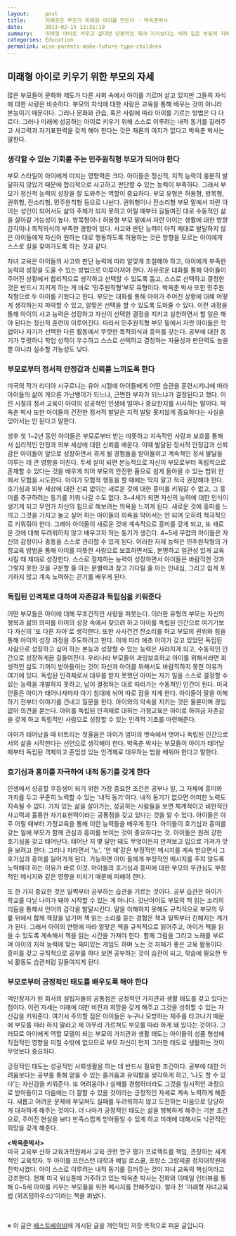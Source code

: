 ```yaml
---
layout:     post
title:      지혜로운 부모가 미래형 아이를 만든다 - 박옥춘박사
date:       2013-02-15 12:31:19
summary:    미래형 아이로 키우고 싶다면 단편적인 육아 지식보다는 사려 깊은 부모의 지혜가 필요하다. 세계적인 교육학자인 박옥춘 박사는 어렸을 때부터 호기심과 내적 동기를 불러일으키는 게 중요하다고 말한다. 박옥춘 박사가 제안하는, 성공하는 아이로 키우는 미래형 부모 교육법.
categories: Education
permalink: wise-parents-make-future-type-children
---
```


## 미래형 아이로 키우기 위한 부모의 자세

많은 부모들이 문화와 제도가 다른 사회 속에서 아이를 기르며 살고 있지만 그들의 자식에 대한 사랑은 비슷하다. 부모의 자식에 대한 사랑은 교육을 통해 배우는 것이 아니라 본능이기 때문이다. 그러나 문화와 관습, 혹은 사람에 따라 아이를 기르는 방법은 다 다르다. 그러나 미래에 성공하는 아이로 키우기 위해 스스로 이루려는 내적 동기를 길러주고 사고력과 자기표현력을 갖게 해야 한다는 것은 재론의 여지가 없다고 박옥춘 박사는 말한다.


### 생각할 수 있는 기회를 주는 민주원칙형 부모가 되어야 한다

부모 스타일이 아이에게 미치는 영향력은 크다. 아이들은 정신적, 지적 능력이 충분히 발달하지 않았기 때문에 합리적으로 사고하고 판단할 수 있는 능력이 부족하다. 그래서 부모가 정신적 능력의 성장을 잘 도와주는 역할이 중요하다. 부모 유형은 허용형, 방목형, 권위형, 잔소리형, 민주원칙형 등으로 나뉜다. 권위형이나 잔소리형 부모 밑에서 자란 아이는 성인이 되어서도 삶의 주체가 되지 못하고 어릴 때부터 길들여진 대로 수동적인 삶을 살아갈 가능성이 높다. 방목형이나 허용형 부모 밑에서 자란 아이는 생활에 대한 방향 감각이나 목적의식이 부족한 경향이 있다. 사고와 판단 능력이 아직 제대로 발달하지 않은 아이들에게 자신이 원하는 대로 행동하도록 허용하는 것은 방향을 모르는 아이에게 스스로 길을 찾아가도록 하는 것과 같다.

자녀 교육은 아이들의 사고와 판단 능력에 따라 알맞게 조절해야 하고, 아이에게 부족한 능력의 성장을 도울 수 있는 방법으로 이루어져야 한다. 자유로운 대화를 통해 아이들이 주어진 상황에서 합리적으로 생각하고 선택할 수 있도록 돕고, 스스로 선택하고 결정한 것은 반드시 지키게 하는 게 바로 '민주원칙형'부모 유형이다. 박옥춘 박사 또한 민주원칙형으로 두 아이를 키웠다고 한다. 부모는 대화를 통해 아이가 주어진 상황에 대해 어떻게 생각하는지 파악할 수 있고, 알맞은 선택을 할 수 있도록 도와줄 수 있다. 이런 과정을 통해 아이의 사고 능력은 성장하고 자신이 선택한 결정을 지키고 실천하면서 할 일은 해야 된다는 정신적 훈련이 이루어진다. 따라서 민주원칙형 부모 밑에서 자란 아이들은 학업이나 자기가 선택한 다른 활동에서 뚜렷한 목적의식과 흥미를 갖는다. 공부에 대한 동기가 뚜렷하니 학업 성적이 우수하고 스스로 선택하고 결정하는 자율성과 판단력도 높을 뿐 아니라 실수할 가능성도 낮다.


### 부모로부터 정서적 안정감과 신뢰를 느끼도록 한다

미국의 작가 리디아 시구르니는 유아 시절에 아이들에게 어떤 습관을 훈련시키냐에 따라 아이들의 삶이 게으른 가난뱅이가 되느냐, 근면한 부자가 되느냐가 결정된다고 했다. 어린 시절의 정서 교육이 아이의 성공적인 인생에 얼마나 중요한지를 시사하는 말이다. 박옥춘 박사 또한 아이들의 건전한 정서적 발달은 지적 발달 못지않게 중요하다는 사실을 잊어서는 안 된다고 말한다.

생후 첫 1~2년 동안 아이들은 부모로부터 받는 따뜻하고 지속적인 사랑과 보호를 통해서 심리적인 안정과 외부 세상에 대한 신뢰를 배운다. 이때 발달된 정서적 안정감과 신뢰감은 아이들이 앞으로 성장하면서 겪게 될 경험들을 받아들이고 계속적인 정서 발달을 이루는 데 큰 영향을 미친다. 두세 살이 되면 본능적으로 자신이 부모로부터 독립적으로 존재할 수 있다는 것을 배우게 되어 부모의 안전한 품으로 쉽게 돌아올 수 있는 범위 안에서 모험을 시도한다. 아이가 모험적 행동을 할 때에는 막지 말고 적극 권장해야 한다. 호기심과 외부 세상에 대한 신뢰 없이는 새로운 것에 대한 흥미를 키워갈 수 없고, 그 흥미를 추구하려는 동기를 키워 나갈 수도 없다. 3~4세가 되면 자신의 능력에 대한 인식이 생기게 되고 무언가 자신의 힘으로 해보려는 의욕을 느끼게 된다. 새로운 것에 흥미를 느끼고 그것을 가지고 놀고 싶어 하는 아이들의 의욕을 막아서는 안 되며 오히려 적극적으로 키워줘야 한다. 그래야 아이들이 새로운 것에 계속적으로 흥미를 갖게 되고, 또 새로운 것에 대해 두려워하지 않고 배우고자 하는 동기가 생긴다. 4~5세 무렵의 아이들은 자신의 감정이나 충동을 스스로 관리할 수 있게 된다. 이러한 자제 능력은 민주원칙형의 가정교육 방법을 통해 아이를 따뜻한 사랑으로 보호하면서도, 분명하고 일관성 있게 교육시킬 때 제대로 성장한다. 스스로 절제하는 능력이 성장하면서 아이들은 바람직한 것과 그렇지 못한 것을 구분할 줄 아는 분별력과 참고 기다릴 줄 아는 인내심, 그리고 쉽게 포기하지 않고 계속 노력하는 끈기를 배우게 된다.


### 독립된 인격체로 대하여 자존감과 독립심을 키워준다

어떤 부모들은 아이에 대해 무조건적인 사랑을 퍼붓는다. 이러한 유형의 부모는 자신의 행복과 삶의 의미를 아이의 성장 속에서 찾으려 하고 아이를 독립된 인간으로 여기기보다 자신의 '또 다른 자아'로 생각한다. 또한 사사건건 잔소리를 하고 부모의 권위와 힘을 통해 아이의 성장 과정을 주도하려고 한다. 이에 따라 애초 아이가 갖고 있었던 독립된 사람으로 성장하고 싶어 하는 본능과 성장할 수 있는 능력은 사라지게 되고, 수동적인 인간으로 성장하게끔 길들여진다. 우리나라 부모들이 과잉보호하고 아이를 위해서라면 희생적인 삶도 기꺼이 받아들이는 것이 자신과 아이를 위해서도 바람직하지 못한 이유가 여기에 있다. 독립된 인격체로서 대우를 받지 못했던 아이는 자기 일을 스스로 결정할 수 있는 능력을 개발하지 못하고, 남이 결정하는 대로 따라가는 수동적인 인간이 된다. 미국인들은 아이가 태어나자마자 아기 침대에 뉘어 따로 잠을 자게 한다. 아이들이 말을 이해하기 전부터 이야기를 건네고 질문을 한다. 아이와의 약속을 지키는 것은 물론이며 끊임없이 의견을 묻는다. 아이를 독립된 인격체로 대하는 가정교육은 아이로 하여금 자존감을 갖게 하고 독립적인 사람으로 성장할 수 있는 인격적 기초를 마련해준다.

아이가 태어났을 때 터트리는 첫울음은 아이가 엄마의 뱃속에서 벗어나 독립된 인간으로서의 삶을 시작한다는 선언으로 생각해야 한다. 박옥춘 박사는 부모들이 아이가 태어날 때부터 독립된 객체이고 존엄성 있는 인격체로 대우하는 법을 배워야 한다고 말한다.


### 호기심과 흥미를 자극하여 내적 동기를 갖게 한다

인생에서 성공할 우등생이 되기 위한 가장 중요한 조건은 공부나 일, 그 자체에 흥미와 가치를 두고 꾸준히 노력할 수 있는 '내적 동기'이다. 내적 동기가 없으면 어떠한 노력도 지속될 수 없다. 가치 있는 삶을 살아가는, 성공하는 사람들을 보면 체계적이고 비판적인 사고력과 훌륭한 자기표현력이라는 공통점을 갖고 있다는 것을 알 수 있다. 아이들은 아주 어릴 때부터 가정교육을 통해 이런 능력들을 배우게 된다. 아이들이 호기심과 흥미를 갖는 일에 부모가 함께 관심과 흥미를 보이는 것이 중요하다는 것.
아이들은 원래 강한 호기심을 갖고 태어난다. 태어난 지 몇 달만 돼도 무엇이든지 만져보고 입으로 가져가 맛을 보려고 한다. 그러나 자라면서 '노', '안 돼'같은 부정적인 메시지를 계속 받으면서 그 호기심과 흥미를 잃어가게 된다. 가능하면 아이 들에게 부정적인 메시지를 주지 않도록 노력해야 하는 이유가 바로 이것. 아이들의 호기심과 흥미에 대한 부모의 무관심도 부정적인 메시지와 같은 영향을 미치기 때문에 피해야 한다.

또 한 가지 중요한 것은 일찍부터 공부하는 습관을 기르는 것이다. 공부 습관은 아이가 학교를 다닐 나이가 돼야 시작할 수 있는 게 아니다. 갓난아이도 부모의 책 읽는 소리의 리듬을 통해서 언어의 감각을 발달시킨다. 말을 이해하지 못해도 규칙적으로 부모의 무릎 위에서 함께 책장을 넘기며 책 읽는 소리를 듣는 경험은 책과 일찍부터 친해지는 계기가 된다. 그래서 아이의 연령에 따라 알맞은 책을 규칙적으로 읽어주고, 아이가 책을 읽을 수 있도록 계속해서 책을 읽는 시간을 가져야 한다. 함께 그림을 그리고 노래를 부르며 아이의 지적 능력에 맞는 재미있는 게임도 하며 노는 것 자체가 좋은 교육 활동이다. 흥미를 갖고 규칙적으로 공부를 하다 보면 공부하는 것이 습관이 되고, 학습에 필요한 두뇌 활동도 습관처럼 길들여지게 된다.


### 부모로부터 긍정적인 태도를 배우도록 해야 한다

억만장자가 된 회사의 설립자들의 공통점은 긍정적인 가치관과 생활 태도를 갖고 있다는 점이다. 이런 자세는 미래에 대한 비전과 희망을 갖게 해주고 그것을 성취할 수 있는 자신감을 키워준다. 여기서 주의할 점은 아이들은 누구나 모방하는 재주를 타고나기 때문에 부모를 따라 하지 말라고 제 아무리 가르쳐도 부모를 따라 하게 돼 있다는 것이다. 그러므로 아이에게 역할 모델이 되는 부모의 가치관과 생활 태도는 아이들의 성품 형성에 직접적인 영향을 미칠 수밖에 없으므로 부모 자신이 먼저 그러한 태도로 생활하는 것이 무엇보다 중요하다.

긍정적인 태도는 성공적인 사회생활을 하는 데 반드시 필요한 조건이다. 공부에 대한 어려움보다는 공부를 통해 얻을 수 있는 즐거움과 유익함을 생각하게 하고, '나도 할 수 있다'는 자신감을 키워준다. 또 어려움이나 실패를 경험하더라도 그것을 일시적인 과정으로 받아들이고 다음에는 더 잘할 수 있을 것이라는 긍정적인 자세로 계속 노력하게 해준다. 새롭고 어려운 문제에 부딪쳐도 실패를 두려워하지 않고 도전하는 마음으로 당당하게 대처하게 해주는 것이다. 더 나아가 긍정적인 태도는 삶을 행복하게 해주는 기본 조건으로, 주어진 현실을 보다 만족스럽게 받아들일 수 있게 하고 미래에 대해서도 낙관적인 희망을 갖게 해준다.


**<박옥춘박사>**    
미국 교육부 산하 교육과학원에서 교육 관련 연구 평가 프로젝트를 책임, 관장하는 세계적인 교육학자. 두 아이를 프린스턴 대학과 예일 로스쿨, 프랑스 그랑제콜 정치대학원에 진학시켰다. 아이 스스로 이루려는 내적 동기를 길러주는 것이 자녀 교육의 핵심이라고 강조한다. 현재 미국 워싱톤에 거주하고 있는 박옥춘 박사는 전화와 이메일 인터뷰를 통해 0~5세 아이를 키우는 부모들을 위한 메시지를 전해주었다. 얼마 전 '미래형 자녀교육법 (위즈덤하우스)'이라는 책을 펴냈다.



<br /><br />
※ 이 글은 [베스트베이비](http://www.ibestbaby.co.kr)에 게시된 글을 개인적인 저장 목적으로 퍼온 글입니다.